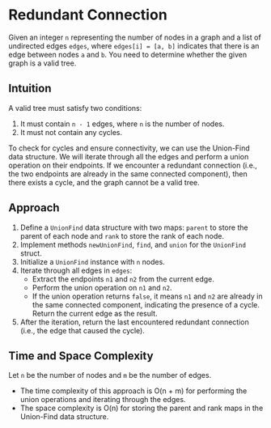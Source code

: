 # Redundant Connection

Given an integer `n` representing the number of nodes in a graph and a list of undirected edges `edges`, where `edges[i] = [a, b]` indicates that there is an edge between nodes `a` and `b`. You need to determine whether the given graph is a valid tree.

## Intuition

A valid tree must satisfy two conditions:
1. It must contain `n - 1` edges, where `n` is the number of nodes.
2. It must not contain any cycles.

To check for cycles and ensure connectivity, we can use the Union-Find data structure. We will iterate through all the edges and perform a union operation on their endpoints. If we encounter a redundant connection (i.e., the two endpoints are already in the same connected component), then there exists a cycle, and the graph cannot be a valid tree.

## Approach

1. Define a `UnionFind` data structure with two maps: `parent` to store the parent of each node and `rank` to store the rank of each node.
2. Implement methods `newUnionFind`, `find`, and `union` for the `UnionFind` struct.
3. Initialize a `UnionFind` instance with `n` nodes.
4. Iterate through all edges in `edges`:
   - Extract the endpoints `n1` and `n2` from the current edge.
   - Perform the union operation on `n1` and `n2`.
   - If the union operation returns `false`, it means `n1` and `n2` are already in the same connected component, indicating the presence of a cycle. Return the current edge as the result.
5. After the iteration, return the last encountered redundant connection (i.e., the edge that caused the cycle).

## Time and Space Complexity

Let `n` be the number of nodes and `m` be the number of edges.

- The time complexity of this approach is O(n + m) for performing the union operations and iterating through the edges.
- The space complexity is O(n) for storing the parent and rank maps in the Union-Find data structure.